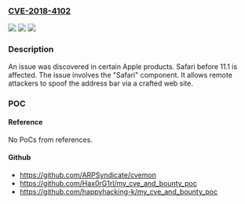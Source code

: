 ### [CVE-2018-4102](https://cve.mitre.org/cgi-bin/cvename.cgi?name=CVE-2018-4102)
![](https://img.shields.io/static/v1?label=Product&message=n%2Fa&color=blue)
![](https://img.shields.io/static/v1?label=Version&message=n%2Fa&color=blue)
![](https://img.shields.io/static/v1?label=Vulnerability&message=n%2Fa&color=brighgreen)

### Description

An issue was discovered in certain Apple products. Safari before 11.1 is affected. The issue involves the "Safari" component. It allows remote attackers to spoof the address bar via a crafted web site.

### POC

#### Reference
No PoCs from references.

#### Github
- https://github.com/ARPSyndicate/cvemon
- https://github.com/Hax0rG1rl/my_cve_and_bounty_poc
- https://github.com/happyhacking-k/my_cve_and_bounty_poc

